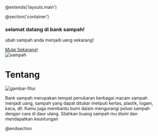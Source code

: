 @extends('layouts.main')

@section('container')
    <div class="row mt-4">
        <div class="col-md-6 mb-4 d-flex flex-column justify-content-center">
            <div class="col-10">
                <h3 class="text-uppercase">selamat datang di bank sampah!</h3>
                <p class="mt-3">ubah sampah anda menjadi uang sekarang!</p>
                <a href="/sampah" class="btn btn-success">Mulai Sekarang!</a>
            </div>
        </div>
        <div class="col-md-6">
            <img class="img-fluid" src="https://karangsari-kulonprogo.desa.id/desa/upload/artikel/sedang_1607796641_konsep%20bank%20sampah%20sederhana.jpg" alt="sampah">
        </div>
    </div>
    <div class="row mt-5">
        <div class="col-md-12">
            <h1 class="text-center text-uppercase">Tentang</h1>
        </div>
        <div class="col-md-6 mt-5">
            <img class="img-fluid" src="https://krakataumedika.com/images/2020/02/26/tabungan-sampah.jpg" alt="gambar-fitur">
        </div>
        <div class="col-md-6 mb-4 d-flex flex-column justify-content-center">
            <div>
                <p>Bank sampah merupakan tempat penukaran berbagai macam sampah menjadi uang, sampah yang dapat ditukar meliputi kertas, plastik, logam, kaca, dll. Kamu juga membantu bumi dalam mengurangi polusi sampah dengan cara di daur ulang. Silahkan buang sampah mu disini dan mendapatkan keuntungan</p>
            </div>
        </div>
    </div>
@endsection
